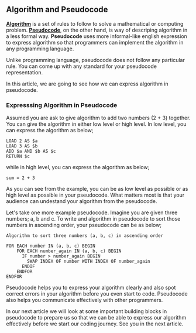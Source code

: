 ## Algorithm and Pseudocode
[**Algorithm**](https://edu.gcfglobal.org/en/computer-science/algorithms/1/) is a set of rules to follow to solve a mathematical or computing problem.
[**Pseudocode**](https://www.techtarget.com/whatis/definition/pseudocode#:~:text=Pseudocode%20is%20a%20detailed%20yet,involved%20in%20the%20development%20process.), on the other hand, is way of descriping algorithm in a less formal way. **Pseudocode** uses more informal-like english expression to express algorithm so that programmers can implement the algorithm in any programming language.

Unlike programming language, pseudocode does not follow any particular rule. You can come up with any standard for your pseudocode representation.

In this article, we are going to see how we can express algorithm in pseudocode.

### Expresssing Algorithm in Pseudocode
Assumed you are ask to give algorithm to add two numbers (2 + 3) together. You can give the algorithm in either low level or high level. In low level, you can express the algorithm as below;
```
LOAD 2 AS $a
LOAD 3 AS $b
ADD $a AND $b AS $c
RETURN $c
```

while in  high level, you can express the algorithm as below;
```
sum = 2 + 3
```

As you can see from the example, you can be as low level as possible or as high level as possible in your pseudocode. What matters most is that your audience can undestand your algorithm from the pseudocode.

Let's take one more example pseudocode. Imagine you are given three numbers; a, b and c. To write and algorithm in pseudocode to sort those numbers in ascending order, your pseudocode can be as below;
```
Algorithm to sort three numbers (a, b, c) in ascending order

FOR EACH number IN (a, b, c) BEGIN
    FOR EACH number_again IN (a, b, c) BEGIN
      IF number > number_again BEGIN
        SWAP INDEX OF number WITH INDEX OF number_again
      ENDIF
    ENDFOR
ENDFOR
```

Pseudocode helps you to express your algorithm clearly and also spot correct errors in your algorithm before you even start to code. Pseudocode also helps you communicate effectively with other programmers.

In our next article we will look at some important building blocks in pseudocode to prepare us so that we can be able to express our algorithm effectively before we start our coding journey. See you in the next article.
